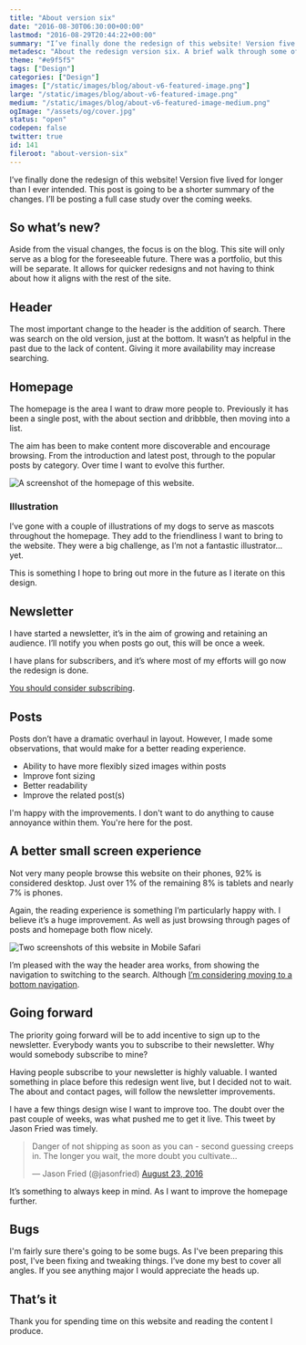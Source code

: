 ```yaml
---
title: "About version six"
date: "2016-08-30T06:30:00+00:00"
lastmod: "2016-08-29T20:44:22+00:00"
summary: "I’ve finally done the redesign of this website! Version five lived for longer than I ever intended. This post is going to be a shorter summary of the changes. I’ll be posting a full case study over the coming weeks."
metadesc: "About the redesign version six. A brief walk through some of the changes in this version."
theme: "#e9f5f5"
tags: ["Design"]
categories: ["Design"]
images: ["/static/images/blog/about-v6-featured-image.png"]
large: "/static/images/blog/about-v6-featured-image.png"
medium: "/static/images/blog/about-v6-featured-image-medium.png"
ogImage: "/assets/og/cover.jpg"
status: "open"
codepen: false
twitter: true
id: 141
fileroot: "about-version-six"
---
```


I’ve finally done the redesign of this website! Version five lived for longer than I ever intended. This post is going to be a shorter summary of the changes. I’ll be posting a full case study over the coming weeks.

## So what’s new?
Aside from the visual changes, the focus is on the blog. This site will only serve as a blog for the foreseeable future. There was a portfolio, but this will be separate. It allows for quicker redesigns and not having to think about how it aligns with the rest of the site.

## Header
The most important change to the header is the addition of search. There was search on the old version, just at the bottom. It wasn’t as helpful in the past due to the lack of content. Giving it more availability may increase searching.

## Homepage
The homepage is the area I want to draw more people to. Previously it has been a single post, with the about section and dribbble, then moving into a list.

The aim has been to make content more discoverable and encourage browsing. From the introduction and latest post, through to the popular posts by category. Over time I want to evolve this further.

<div className="article-image">
  <Image src="/images/blog/about-v6-home.png" alt="A screenshot of the homepage of this website."    width={738} height={1618} />
</div>

### Illustration
I’ve gone with a couple of illustrations of my dogs to serve as mascots throughout the homepage. They add to the friendliness I want to bring to the website. They were a big challenge, as I’m not a fantastic illustrator… yet.

This is something I hope to bring out more in the future as I iterate on this design.

## Newsletter
I have started a newsletter, it’s in the aim of growing and retaining an audience. I’ll notify you when posts go out, this will be once a week.

I have plans for subscribers, and it’s where most of my efforts will go now the redesign is done.

[You should consider subscribing](/newsletter).

## Posts
Posts don’t have a dramatic overhaul in layout. However, I made some observations, that would make for a better reading experience.

- Ability to have more flexibly sized images within posts
- Improve font sizing
- Better readability
- Improve the related post(s)

I'm happy with the improvements. I don't want to do anything to cause annoyance within them. You're here for the post.

## A better small screen experience
Not very many people browse this website on their phones, 92% is considered desktop. Just over 1% of the remaining 8% is tablets and nearly 7% is phones.

Again, the reading experience is something I’m particularly happy with. I believe it’s a huge improvement. As well as just browsing through pages of posts and homepage both flow nicely.

<div className="article-image">
  <Image src="/images/blog/about-v6-small-screen.png" alt="Two screenshots of this website in Mobile Safari" width={896} height={736} />
</div>

I’m pleased with the way the header area works, from showing the navigation to switching to the search. Although [I’m considering moving to a bottom navigation](/blog/websites-using-alternatives-to-the-hamburger).

## Going forward
The priority going forward will be to add incentive to sign up to the newsletter. Everybody wants you to subscribe to their newsletter. Why would somebody subscribe to mine?

Having people subscribe to your newsletter is highly valuable. I wanted something in place before this redesign went live, but I decided not to wait. The about and contact pages, will follow the newsletter improvements.

I have a few things design wise I want to improve too. The doubt over the past couple of weeks, was what pushed me to get it live. This tweet by Jason Fried was timely.

<blockquote className="twitter-tweet" data-lang="en"><p lang="en" dir="ltr">Danger of not shipping as soon as you can - second guessing creeps in. The longer you wait, the more doubt you cultivate…</p>&mdash; Jason Fried (@jasonfried) <a href="https://twitter.com/jasonfried/status/768088758457511936">August 23, 2016</a></blockquote>

It’s something to always keep in mind. As I want to improve the homepage further.

## Bugs
I'm fairly sure there's going to be some bugs. As I've been preparing this post, I've been fixing and tweaking things. I’ve done my best to cover all angles. If you see anything major I would appreciate the heads up.

## That’s it
Thank you for spending time on this website and reading the content I produce.
